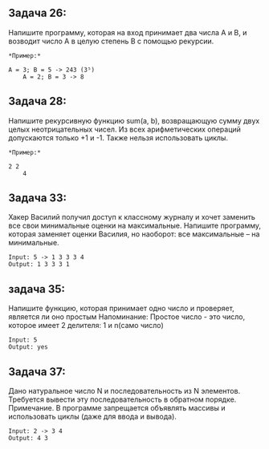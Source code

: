 

##  Задача 26:
Напишите программу, которая на вход принимает два числа A и B, и возводит число А в целую степень B с помощью рекурсии.
```
*Пример:*

A = 3; B = 5 -> 243 (3⁵)
    A = 2; B = 3 -> 8 
```
## Задача 28:
Напишите рекурсивную функцию sum(a, b), возвращающую сумму двух целых неотрицательных чисел. Из всех арифметических операций допускаются только +1 и -1. Также нельзя использовать циклы.
```
*Пример:*

2 2
    4
```    

## Задача 33:
Хакер Василий получил доступ к классному журналу и
хочет заменить все свои минимальные оценки на
максимальные. Напишите программу, которая
заменяет оценки Василия, но наоборот: все
максимальные – на минимальные.
```
Input: 5 -> 1 3 3 3 4
Output: 1 3 3 3 1
```

## задача 35:
Напишите функцию, которая принимает одно число и 
проверяет, является ли оно простым
Напоминание: Простое число - это число, которое 
имеет 2 делителя: 1 и n(само число)
```
Input: 5
Output: yes
```
## Задача 37:
Дано натуральное число N и
последовательность из N элементов.
Требуется вывести эту последовательность в
обратном порядке.
Примечание. В программе запрещается
объявлять массивы и использовать циклы
(даже для ввода и вывода).
```
Input: 2 -> 3 4
Output: 4 3
```